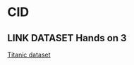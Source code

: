 # CID
## LINK DATASET Hands on 3
[Titanic dataset](https://www.kaggle.com/datasets/yasserh/titanic-dataset)

